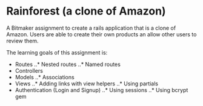 # Rainforest (a clone of Amazon)

A Bitmaker assignment to create a rails application that is a clone of Amazon. Users are able to create their own products an allow other users to review them.

The learning goals of this assignment is:
* Routes
..* Nested routes
..* Named routes
* Controllers
* Models
..* Associations
* Views
..* Adding links with view helpers
..* Using partials
* Authentication (Login and Signup)
..* Using sessions
..* Using bcrypt gem